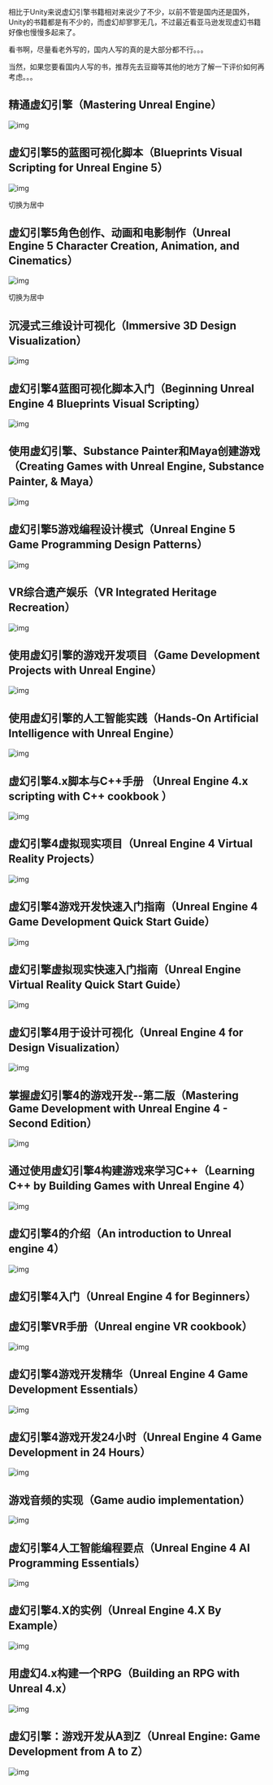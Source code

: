 相比于Unity来说虚幻引擎书籍相对来说少了不少，以前不管是国内还是国外，Unity的书籍都是有不少的，而虚幻却寥寥无几，不过最近看亚马逊发现虚幻书籍好像也慢慢多起来了。

看书啊，尽量看老外写的，国内人写的真的是大部分都不行。。。

当然，如果您要看国内人写的书，推荐先去豆瓣等其他的地方了解一下评价如何再考虑。。。

## 精通虚幻引擎（Mastering Unreal Engine）

![img](https://picx.zhimg.com/80/v2-dde3448772bffe11f2114a41d3acab00_720w.jpeg?source=d16d100b)



 

 

## 虚幻引擎5的蓝图可视化脚本（Blueprints Visual Scripting for Unreal Engine 5）

![img](https://pic2.zhimg.com/80/v2-5f81ff1b500c96d29f62cf80dbe3a1e0_720w.jpeg?source=d16d100b)



 切换为居中

 

## 虚幻引擎5角色创作、动画和电影制作（Unreal Engine 5 Character Creation, Animation, and Cinematics）

![img](https://picx.zhimg.com/80/v2-fc185184e2ff0a2b98d24f25e1f06539_720w.jpeg?source=d16d100b)



 切换为居中

 

## 沉浸式三维设计可视化（Immersive 3D Design Visualization）

![img](https://picx.zhimg.com/80/v2-484ce7592bfbbcb86e305d2de6613582_720w.jpeg?source=d16d100b)



 

 

## 虚幻引擎4蓝图可视化脚本入门（Beginning Unreal Engine 4 Blueprints Visual Scripting）

![img](https://pic1.zhimg.com/80/v2-c3dc5f5c8308e9dfa43f13e0d45706f3_720w.jpeg?source=d16d100b)



 

 

## 使用虚幻引擎、Substance Painter和Maya创建游戏（Creating Games with Unreal Engine, Substance Painter, & Maya）

![img](https://pic4.zhimg.com/80/v2-b64a9f163aa5240177866a84dc0832d5_720w.jpeg?source=d16d100b)



 

 

## 虚幻引擎5游戏编程设计模式（Unreal Engine 5 Game Programming Design Patterns）

![img](https://picx.zhimg.com/80/v2-ee8b10ab9a722d36dc22d47bff0c9249_720w.jpeg?source=d16d100b)



 

 

## VR综合遗产娱乐（VR Integrated Heritage Recreation）

![img](https://pic2.zhimg.com/80/v2-f5d2222e9ad4a70200410d93ccdfd219_720w.jpeg?source=d16d100b)



 

 

## 使用虚幻引擎的游戏开发项目（Game Development Projects with Unreal Engine）

![img](https://picx.zhimg.com/80/v2-ebb760c87dd5dbac943d8bac951002e3_720w.jpg?source=d16d100b)



 

 

## 使用虚幻引擎的人工智能实践（Hands-On Artificial Intelligence with Unreal Engine）

![img](https://picx.zhimg.com/80/v2-01194ac17936b4b30fa805c798158914_720w.jpeg?source=d16d100b)



 

 

## 虚幻引擎4.x脚本与C++手册 （Unreal Engine 4.x scripting with C++ cookbook ）

![img](https://pic1.zhimg.com/80/v2-7160120777e94f80277aa48a7a0b74f7_720w.jpeg?source=d16d100b)



 

 

## 虚幻引擎4虚拟现实项目（Unreal Engine 4 Virtual Reality Projects）

![img](https://picx.zhimg.com/80/v2-7055acb45d6833b2665fad05de6e8817_720w.jpeg?source=d16d100b)



 

 

## 虚幻引擎4游戏开发快速入门指南（Unreal Engine 4 Game Development Quick Start Guide）

![img](https://pic3.zhimg.com/80/v2-ec69524aae67fbe0b05d6bb754962fb7_720w.jpeg?source=d16d100b)



 

 

## 虚幻引擎虚拟现实快速入门指南（Unreal Engine Virtual Reality Quick Start Guide）

![img](https://picx.zhimg.com/80/v2-3e74cbb72989330954c79da57cdd3137_720w.jpeg?source=d16d100b)



 

 

## 虚幻引擎4用于设计可视化（Unreal Engine 4 for Design Visualization）

![img](https://picx.zhimg.com/80/v2-256a711f1a210d9685c42d54f7e6ac96_720w.jpeg?source=d16d100b)



 

 

## 掌握虚幻引擎4的游戏开发--第二版（Mastering Game Development with Unreal Engine 4 - Second Edition）

![img](https://pic2.zhimg.com/80/v2-1a74c27281855fd74e7fe538574c835e_720w.jpeg?source=d16d100b)



 

 

## 通过使用虚幻引擎4构建游戏来学习C++（Learning C++ by Building Games with Unreal Engine 4）

![img](https://pic1.zhimg.com/80/v2-b3134901dcd5a455a2f45e2170dc63cc_720w.jpeg?source=d16d100b)



 

 

## 虚幻引擎4的介绍（An introduction to Unreal engine 4）

![img](https://pic1.zhimg.com/80/v2-bbfa86a424c4ff73e48d5c1549851acf_720w.jpeg?source=d16d100b)



 

 

## 虚幻引擎4入门（Unreal Engine 4 for Beginners）

## 虚幻引擎VR手册（Unreal engine VR cookbook）

![img](https://pic3.zhimg.com/80/v2-091f661fa7acd70ef1f6349a904069ff_720w.jpeg?source=d16d100b)



 

 

## 虚幻引擎4游戏开发精华（Unreal Engine 4 Game Development Essentials）

![img](https://pic1.zhimg.com/80/v2-e01f32b3ef328ba28def91359403110a_720w.jpeg?source=d16d100b)



 

 

## 虚幻引擎4游戏开发24小时（Unreal Engine 4 Game Development in 24 Hours）

![img](https://picx.zhimg.com/80/v2-b9863d1a07a3a6c8794914ade7dd5b8e_720w.jpeg?source=d16d100b)



 

 

## 游戏音频的实现（Game audio implementation）

![img](https://pica.zhimg.com/80/v2-19c1cd2aa0e1c1b49264614c1dfe65cb_720w.jpeg?source=d16d100b)



 

 

## 虚幻引擎4人工智能编程要点（Unreal Engine 4 AI Programming Essentials）

![img](https://pic1.zhimg.com/80/v2-1876afbd711f5d2d04b8adec43efe033_720w.jpeg?source=d16d100b)



 

 

## 虚幻引擎4.X的实例（Unreal Engine 4.X By Example）

![img](https://pic1.zhimg.com/80/v2-264fe03bd8985400e0142143cd51338c_720w.jpeg?source=d16d100b)



 

 

## 用虚幻4.x构建一个RPG（Building an RPG with Unreal 4.x）

![img](https://pic2.zhimg.com/80/v2-821694f0922501911c7dc9d84944c4f2_720w.jpeg?source=d16d100b)



 

 

## 虚幻引擎：游戏开发从A到Z（Unreal Engine: Game Development from A to Z）

![img](https://pic1.zhimg.com/80/v2-20de8662712c31a01f70f9bbeb2e1195_720w.jpeg?source=d16d100b)



 

 
